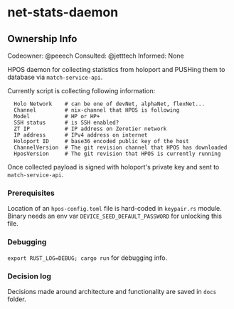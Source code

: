 # net-stats-daemon

## Ownership Info
Codeowner: @peeech
Consulted: @jetttech
Informed: None

HPOS daemon for collecting statistics from holoport and PUSHing them to database via `match-service-api`.

Currently script is collecting following information:

```
  Holo Network    # can be one of devNet, alphaNet, flexNet...
  Channel         # nix-channel that HPOS is following
  Model           # HP or HP+
  SSH status      # is SSH enabled?
  ZT IP           # IP address on Zerotier network
  IP address      # IPv4 address on internet
  Holoport ID     # base36 encoded public key of the host
  ChannelVersion  # The git revision channel that HPOS has downloaded
  HposVersion     # The git revision that HPOS is currently running
```

Once collected payload is signed with holoport's private key and sent to `match-service-api`.

### Prerequisites

Location of an `hpos-config.toml` file is hard-coded in `keypair.rs` module. Binary needs an env var `DEVICE_SEED_DEFAULT_PASSWORD` for unlocking this file.

### Debugging

`export RUST_LOG=DEBUG; cargo run` for debugging info.

### Decision log

Decisions made around architecture and functionality are saved in `docs` folder.
